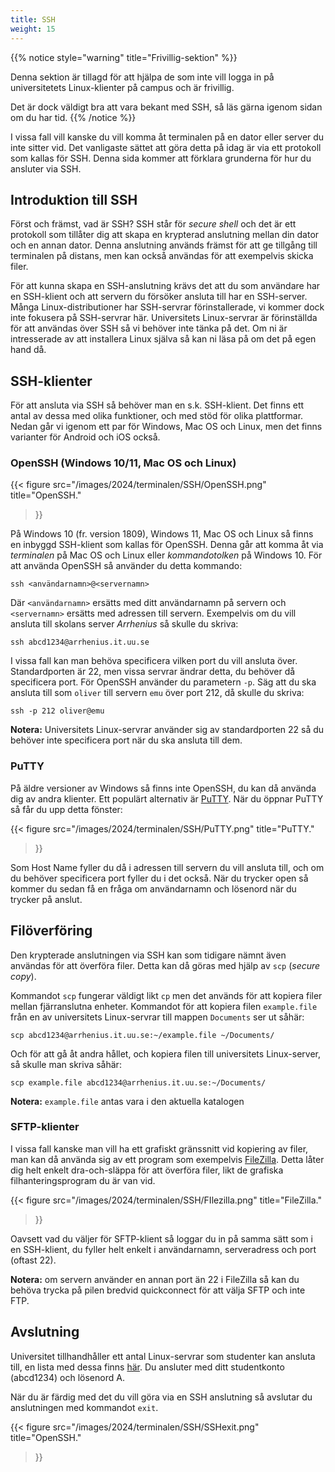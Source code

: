 ```yaml
---
title: SSH
weight: 15
---
```


{{% notice style="warning" title="Frivillig-sektion" %}}

Denna sektion är tillagd för att hjälpa de som inte vill logga in på universitetets Linux-klienter på campus och är frivillig.

Det är dock väldigt bra att vara bekant med SSH, så läs gärna igenom sidan om du har tid.
{{% /notice %}}

I vissa fall vill kanske du vill komma åt terminalen på en dator eller server du inte sitter vid. Det vanligaste sättet
att göra detta på idag är via ett protokoll som kallas för SSH. Denna sida kommer att förklara grunderna för
hur du ansluter via SSH.

## Introduktion till SSH

Först och främst, vad är SSH? SSH står för *secure shell* och det är 
ett protokoll som tillåter dig att skapa en krypterad anslutning mellan din dator
och en annan dator. Denna anslutning används främst för att ge tillgång till terminalen
på distans, men kan också användas för att exempelvis skicka filer.

För att kunna skapa en SSH-anslutning krävs det att du som användare har en SSH-klient och att servern du försöker
ansluta till har en SSH-server. Många Linux-distributioner har SSH-servrar förinstallerade, vi kommer dock inte fokusera
på SSH-servrar här. Universitets Linux-servrar är förinställda för att användas över SSH så vi behöver inte tänka på det.
Om ni är intresserade av att installera Linux själva så kan ni läsa på om det på egen hand då.

## SSH-klienter

För att ansluta via SSH så behöver man en s.k. SSH-klient. Det finns ett antal av dessa med 
olika funktioner, och med stöd för olika plattformar. Nedan går vi igenom ett par för Windows,
Mac OS och Linux, men det finns varianter för Android och iOS också.

### OpenSSH (Windows 10/11, Mac OS och Linux)

{{< figure 
    src="/images/2024/terminalen/SSH/OpenSSH.png" 
    title="OpenSSH." 
>}}

På Windows 10 (fr. version 1809), Windows 11, Mac OS och Linux så finns en inbyggd SSH-klient som kallas för OpenSSH. Denna 
går att komma åt via *terminalen* på Mac OS och Linux eller *kommandotolken* på Windows 10. 
För att använda OpenSSH så använder du detta kommando:

``` shell
ssh <användarnamn>@<servernamn>
```

Där `<användarnamn>` ersätts med ditt användarnamn på servern och `<servernamn>` 
ersätts med adressen till servern. Exempelvis om du vill ansluta till skolans
server *Arrhenius* så skulle du skriva:

``` shell
ssh abcd1234@arrhenius.it.uu.se
```

I vissa fall kan man behöva specificera vilken port du vill ansluta över. Standardporten 
är 22, men vissa servrar ändrar detta, du behöver då specificera port. För OpenSSH
använder du parametern `-p`. Säg att du ska ansluta till som `oliver` till servern
`emu` över port 212, då skulle du skriva:

``` shell
ssh -p 212 oliver@emu
```

**Notera:** Universitets Linux-servrar använder sig av standardporten 22 så du behöver inte specificera port när du ska ansluta till dem.

### PuTTY

På äldre versioner av Windows så finns inte OpenSSH, du kan då
använda dig av andra klienter. Ett populärt alternativ är [PuTTY](http://www.putty.org/).
När du öppnar PuTTY så får du upp detta fönster:

{{< figure 
    src="/images/2024/terminalen/SSH/PuTTY.png" 
    title="PuTTY." 
>}}

Som Host Name fyller du då i adressen till servern du vill ansluta till, och om du behöver specificera port
fyller du i det också. När du trycker open så kommer du sedan få en fråga om användarnamn och lösenord när
du trycker på anslut.

## Filöverföring

Den krypterade anslutningen via SSH kan som tidigare nämnt även användas för att överföra filer.
Detta kan då göras med hjälp av `scp` (*secure copy*). 

Kommandot `scp` fungerar väldigt likt `cp` men det används för att kopiera filer mellan 
fjärranslutna enheter. Kommandot för att kopiera filen `example.file` från en av universitets 
Linux-servrar till mappen `Documents` ser ut såhär:

``` shell
scp abcd1234@arrhenius.it.uu.se:~/example.file ~/Documents/
```

Och för att gå åt andra hållet, och kopiera filen till universitets Linux-server, så skulle
man skriva såhär:

``` shell
scp example.file abcd1234@arrhenius.it.uu.se:~/Documents/
```

**Notera:** `example.file` antas vara i den aktuella katalogen

### SFTP-klienter

I vissa fall kanske man vill ha ett grafiskt gränssnitt vid kopiering av filer, 
man kan då använda sig av ett program som exempelvis [FileZilla](https://filezilla-project.org/).
Detta låter dig helt enkelt dra-och-släppa för att överföra filer, likt de grafiska filhanteringsprogram du
är van vid.

{{< figure 
    src="/images/2024/terminalen/SSH/FIlezilla.png" 
    title="FileZilla." 
>}}

Oavsett vad du väljer för SFTP-klient så loggar du in på samma sätt som i en SSH-klient,
du fyller helt enkelt i användarnamn, serveradress och port (oftast 22).

**Notera:** om servern använder en annan port än 22 i FileZilla så kan du behöva trycka på
pilen bredvid quickconnect för att välja SFTP och inte FTP.

## Avslutning

Universitet tillhandhåller ett antal Linux-servrar som studenter kan ansluta till, 
en lista med dessa finns [här](http://www.it.uu.se/datordrift/maskinpark/linux).
Du ansluter med ditt studentkonto (abcd1234) och lösenord A.

När du är färdig med det du vill göra via en SSH anslutning så avslutar du anslutningen med
kommandot `exit`.

{{< figure 
    src="/images/2024/terminalen/SSH/SSHexit.png" 
    title="OpenSSH." 
>}}
